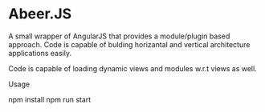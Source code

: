 # Abeer.JS

A small wrapper of AngularJS that provides a module/plugin based approach. Code is capable of bulding horizantal and vertical architecture applications easily. 

Code is capable of loading dynamic views and modules w.r.t views as well.


Usage

npm install
npm run start
